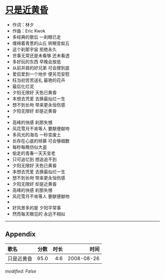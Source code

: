 # [只是近黄昏](https://music.163.com/song?id=64985)

* 作词：林夕
* 作曲：Eric Kwok
* 多经典的歌后 一刹眼已走
* 缠绵着青葱的山丘 转眼变蚁丘
* 这个刹那宇宙 拒绝永久
* 世事无常还是未看够 还未看透
* 多好玩的东西 早晚会放低
* 从前并肩的好兄弟 可会撑到底
* 爱侣爱到一个地步 便另觅安慰
* 枉当初苦苦送礼 最艳的花卉
* 最后化烂泥
* 夕阳无限好 天色已黄昏
* 本想去凭爱 去换最灿烂一生
* 想不到长吻 带来更永恒伤感
* 夕阳无限好 却是近黄昏
* 
* 高峰的快感 刹那失憾
* 风花雪月不肯等人 要献便献吻
* 多风光的海岛 一秒变废土
* 长存在心底的倾慕 可会够细数
* 每秒每晚仿似大盗
* 偷走的青春一天天变老
* 只可追忆到 想追追不到
* 夕阳无限好 天色已黄昏
* 本想去凭爱 去换最灿烂一生
* 想不到长吻 带来更永恒伤感
* 夕阳无限好 却是近黄昏
* 高峰的快感 刹那失憾
* 风花雪月不肯等人 要献便献吻
* 
* 好风景多的是 夕阳平常事
* 然而每天眼见的 永远不相似


---

## Appendix

|歌名|分数|时长|时间|
|:---|:---:|---:|---:|
|只是近黄昏|95.0|4:6|2008-08-26

*modified: False*